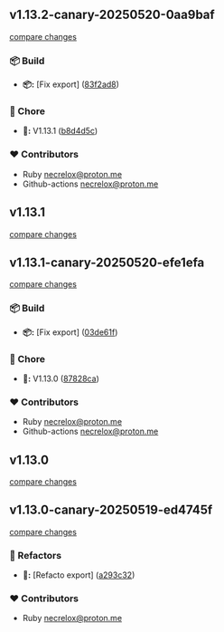 
## v1.13.2-canary-20250520-0aa9baf

[compare changes](https://github.com/Basalt-Lab/basalt-logger/compare/v1.13.1-canary-20250520-efe1efa...v1.13.2-canary-20250520-0aa9baf)

### 📦 Build

- **📦:** [Fix export] ([83f2ad8](https://github.com/Basalt-Lab/basalt-logger/commit/83f2ad8))

### 🦉 Chore

- **🦉:** V1.13.1 ([b8d4d5c](https://github.com/Basalt-Lab/basalt-logger/commit/b8d4d5c))

### ❤️ Contributors

- Ruby <necrelox@proton.me>
- Github-actions <necrelox@proton.me>

## v1.13.1

[compare changes](https://github.com/Basalt-Lab/basalt-logger/compare/v1.13.1-canary-20250520-efe1efa...v1.13.1)

## v1.13.1-canary-20250520-efe1efa

[compare changes](https://github.com/Basalt-Lab/basalt-logger/compare/v1.13.0-canary-20250519-ed4745f...v1.13.1-canary-20250520-efe1efa)

### 📦 Build

- **📦:** [Fix export] ([03de61f](https://github.com/Basalt-Lab/basalt-logger/commit/03de61f))

### 🦉 Chore

- **🦉:** V1.13.0 ([87828ca](https://github.com/Basalt-Lab/basalt-logger/commit/87828ca))

### ❤️ Contributors

- Ruby <necrelox@proton.me>
- Github-actions <necrelox@proton.me>

## v1.13.0

[compare changes](https://github.com/Basalt-Lab/basalt-logger/compare/v1.13.0-canary-20250519-ed4745f...v1.13.0)

## v1.13.0-canary-20250519-ed4745f

[compare changes](https://github.com/Basalt-Lab/basalt-logger/compare/v1.13.0-canary-20250519-8b05a3d...v1.13.0-canary-20250519-ed4745f)

### 🧹 Refactors

- **🧹:** [Refacto export] ([a293c32](https://github.com/Basalt-Lab/basalt-logger/commit/a293c32))

### ❤️ Contributors

- Ruby <necrelox@proton.me>

